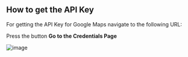 
## How to get the API Key

For getting the API Key for Google Maps navigate to the following URL:

Press the button **Go to the Credentials Page**

![image](https://github.com/user-attachments/assets/06141d82-ce0c-473d-859d-241ca1f12234)


